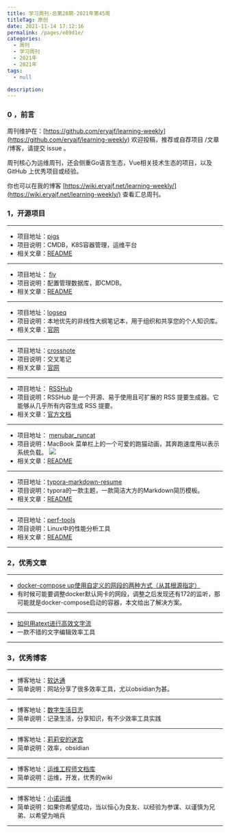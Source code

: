 ```yaml
---
title: 学习周刊-总第28期-2021年第45周
titleTag: 原创
date: 2021-11-14 17:12:16
permalink: /pages/e89d1e/
categories:
  - 周刊
  - 学习周刊
  - 2021年
  - 2021年
tags:
  - null

description:
---
```


### 0 ，前言

周刊维护在：[https://github.com/eryajf/learning-weekly](https://github.com/eryajf/learning-weekly)  欢迎投稿，推荐或自荐项目 /文章 /博客，请提交 issue 。

周刊核心为运维周刊，还会侧重Go语言生态，Vue相关技术生态的项目，以及 GitHub 上优秀项目或经验。

你也可以在我的博客 [https://wiki.eryajf.net/learning-weekly/](https://wiki.eryajf.net/learning-weekly/) 查看汇总周刊。

### **1，开源项目**

---

- 项目地址：[pigs](https://github.com/small-flying-pigs/pigs)
- 项目说明：CMDB，K8S容器管理，运维平台
- 相关文章：[README](https://github.com/small-flying-pigs/pigs/blob/master/README.md)

---

- 项目地址： [fiy](https://github.com/lanyulei/fiy)
- 项目说明：配置管理数据库，即CMDB。
- 相关文章：[README](https://github.com/lanyulei/fiy/blob/master/README.md)

---

- 项目地址：[logseq](https://github.com/logseq/logseq)
- 项目说明：本地优先的非线性大纲笔记本，用于组织和共享您的个人知识库。
- 相关文章：[官网](https://logseq.com/)

---

- 项目地址：[crossnote](https://github.com/0xGG/crossnote)
- 项目说明：交叉笔记
- 相关文章：[官网](https://crossnote.app/)

---

- 项目地址： [RSSHub](https://github.com/DIYgod/RSSHub)
- 项目说明：RSSHub 是一个开源、易于使用且可扩展的 RSS 提要生成器。它能够从几乎所有内容生成 RSS 提要。
- 相关文章：[官方文档](https://docs.rsshub.app/)

---

- 项目地址： [menubar_runcat](https://github.com/Kyome22/menubar_runcat)
- 项目说明：MacBook 菜单栏上的一个可爱的跑猫动画，其奔跑速度用以表示系统负载。
  ![](http://t.eryajf.net/imgs/2021/11/02585b519054c3bc.gif)
- 相关文章：[README](https://github.com/Kyome22/menubar_runcat/blob/master/README.md)

---

- 项目地址：[typora-markdown-resume](https://github.com/CodingDocs/typora-markdown-resume)
- 项目说明：typora的一款主题，一款简洁大方的Markdown简历模板。
- 相关文章：[README](https://github.com/CodingDocs/typora-markdown-resume/blob/master/README.md)

---

- 项目地址：[perf-tools](https://github.com/brendangregg/perf-tools)
- 项目说明：Linux中的性能分析工具
- 相关文章：[README](https://github.com/brendangregg/perf-tools/blob/master/README.md)

---



###  2，优秀文章

---

-  [docker-compose up使用自定义的网段的两种方式（从其根源指定）](https://www.cnblogs.com/lemon-le/p/10531449.html)
- 有时候可能要调整docker默认网卡的网段，调整之后发现还有172的监听，那可能就是docker-compose启动的容器，本文给出了解决方案。

----

-  [如何用atext进行高效文字流](https://www.jianshu.com/p/a9b9590d8c25)
- 一款不错的文字编辑效率工具

---

### **3，优秀博客**

---

- 博客地址：[软达通](https://cyddgh.github.io/)
- 简单说明：网站分享了很多效率工具，尤以obsidian为甚。

----

- 博客地址：[数字生活日志](https://mirtle.cn/)
- 简单说明：记录生活，分享知识，有不少效率工具实践

---

- 博客地址：[莉莉安的迷宫](https://lillian-who.github.io/)
- 简单说明：效率，obsidian

---

- 博客地址：[运维工程师文档库](https://www.ezops.cn/)
- 简单说明：运维，开发，优秀的wiki

---

- 博客地址：[小诺运维](https://opstand.gitee.io/)
- 简单说明：如果你希望成功，当以恒心为良友、以经验为参谋、以谨慎为兄弟、以希望为哨兵

---